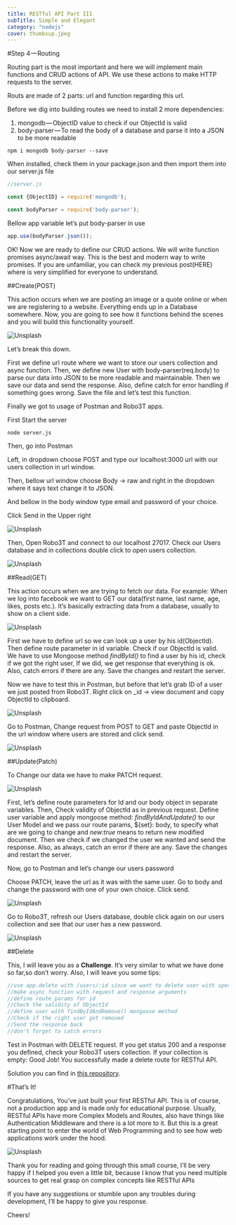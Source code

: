 ```yaml
---
title: RESTful API Part III
subTitle: Simple and Elegant
category: "nodejs"
cover: thumbsup.jpeg
---
```



#Step 4 — Routing

Routing part is the most important and here we will implement main functions and CRUD actions of API. We use these actions to make HTTP requests to the server.

Routs are made of 2 parts: url and function regarding this url.

Before we dig into building routes we need to install 2 more dependencies:

1. mongodb — ObjectID value to check if our ObjectId is valid
2. body-parser — To read the body of a database and parse it into a JSON to be more readable

```
npm i mongodb body-parser --save
```

When installed, check them in your package.json and then import them into our server.js file

```javascript
//server.js

const {ObjectID} = require('mongodb');

const bodyParser = require('body-parser');
```

Bellow app variable let’s put body-parser in use

```javascript
app.use(bodyParser.json());
```

OK! Now we are ready to define our CRUD actions. We will write function promises async/await way. This is the best and modern way to write promises. If you are unfamiliar, you can check my previous post(HERE) where is very simplified for everyone to understand.

##Create(POST)

This action occurs when we are posting an image or a quote online or when we are registering to a website. Everything ends up in a Database somewhere. Now, you are going to see how it functions behind the scenes and you will build this functionality yourself.

![Unsplash](./post.png)

Let’s break this down.

First we define url route where we want to store our users collection and async function. Then, we define new User with body-parser(req.body) to parse our data into JSON to be more readable and maintainable. Then we save our data and send the response. Also, define catch for error handling if something goes wrong. Save the file and let’s test this function.

Finally we got to usage of Postman and Robo3T apps.

First Start the server

```
node server.js
```

Then, go into Postman

Left, in dropdown choose POST and type our localhost:3000 url with our users collection in url window.

Then, bellow url window choose Body -> raw and right in the dropdown where it says text change it to JSON.

And bellow in the body window type email and password of your choice.

Click Send in the Upper right

![Unsplash](./postman1.jpeg)

Then, Open Robo3T and connect to our localhost 27017. Check our Users database and in collections double click to open users collection.

![Unsplash](./robomongo1.png)

##Read(GET)

This action occurs when we are trying to fetch our data. For example: When we log into facebook we want to GET our data(first name, last name, age, likes, posts etc.). It’s basically extracting data from a database, usually to show on a client side.

![Unsplash](./get.png)

First we have to define url so we can look up a user by his id(ObjectId). Then define route parameter in id variable. Check if our ObjectId is valid. We have to use Mongoose method *findById()* to find a user by his id, check if we got the right user, If we did, we get response that everything is ok. Also, catch errors if there are any. Save the changes and restart the server.

Now we have to test this in Postman, but before that let’s grab ID of a user we just posted from Robo3T. Right click on _id → view document and copy ObjectId to clipboard.

![Unsplash](./robomongo2.png)

Go to Postman, Change request from POST to GET and paste ObjectId in the url window where users are stored and click send.

![Unsplash](./postman2.jpeg)

##Update(Patch)

To Change our data we have to make PATCH request.

![Unsplash](./update1.png)

First, let’s define route parameters for Id and our body object in separate variables. Then, Check validity of ObjectId as in previous request. Define user variable and apply mongoose method: *findByIdAndUpdate()* to our User Model and we pass our route params, ${set}: body, to specify what are we going to change and *new:true* means to return new modified document. Then we check if we changed the user we wanted and send the response. Also, as always, catch an error if there are any. Save the changes and restart the server.

Now, go to Postman and let’s change our users password

Choose PATCH, leave the url as it was with the same user. Go to body and change the password with one of your own choice. Click send.

![Unsplash](./postman3.jpeg)

Go to Robo3T, refresh our Users database, double click again on our users collection and see that our user has a new password.

![Unsplash](./robomongo3.jpeg)

##Delete

This, I will leave you as a **Challenge**. It’s very similar to what we have done so far,so don’t worry. Also, I will leave you some tips:

```javascript
//use app.delete with /users/:id since we want to delete user with specific id
//make async function with request and response arguments
//define route params for id
//Check the validity of ObjectId
//define user with findByIdAndRemove() mongoose method
//Check if the right user got removed
//Send the response back
//don't forget to catch errors
```

Test in Postman with DELETE request. If you get status 200 and a response you defined, check your Robo3T users collection. If your collection is empty: Good Job! You successfully made a delete route for RESTful API.

Solution you can find in [this repository](https://github.com/Count-D/rest-node-api-medium).

#That’s It!

Congratulations, You’ve just built your first RESTful API. This is of course, not a production app and is made only for educational purpose. Usually, RESTful APIs have more Complex Models and Routes, also have things like Authentication Middleware and there is a lot more to it. But this is a great starting point to enter the world of Web Programming and to see how web applications work under the hood.

![Unsplash](./thumbsup.jpeg)

Thank you for reading and going through this small course, I’ll be very happy if I helped you even a little bit, because I know that you need multiple sources to get real grasp on complex concepts like RESTful APIs

If you have any suggestions or stumble upon any troubles during development, I’ll be happy to give you response.

Cheers!
